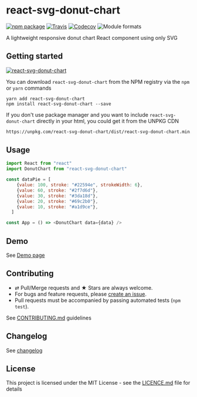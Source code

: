 # react-svg-donut-chart

[![npm package][npm-badge]][npm]
[![Travis][build-badge]][build]
[![Codecov][codecov-badge]][codecov]
![Module formats][module-formats]

A lightweight responsive donut chart React component using only SVG

## Getting started

[![react-svg-donut-chart](https://nodei.co/npm/react-svg-donut-chart.png?downloads=true&downloadRank=true&stars=true)](https://nodei.co/npm/react-svg-donut-chart/)

You can download `react-svg-donut-chart` from the NPM registry via the `npm` or `yarn` commands

```shell
yarn add react-svg-donut-chart
npm install react-svg-donut-chart --save
```

If you don't use package manager and you want to include `react-svg-donut-chart` directly in your html, you could get it from the UNPKG CDN

```html
https://unpkg.com/react-svg-donut-chart/dist/react-svg-donut-chart.min.js.
```

## Usage

```javascript
import React from "react"
import DonutChart from "react-svg-donut-chart"

const dataPie = [
    {value: 100, stroke: "#22594e", strokeWidth: 6},
    {value: 60, stroke: "#2f7d6d"},
    {value: 30, stroke: "#3da18d"},
    {value: 20, stroke: "#69c2b0"},
    {value: 10, stroke: "#a1d9ce"},
  ]

const App = () => <DonutChart data={data} />
```

## Demo

See [Demo page][github-page]

## Contributing

* ⇄ Pull/Merge requests and ★ Stars are always welcome.
* For bugs and feature requests, please [create an issue][github-issue].
* Pull requests must be accompanied by passing automated tests (`npm test`).

See [CONTRIBUTING.md](./CONTRIBUTING.md) guidelines

## Changelog

See [changelog](./CHANGELOG.md)

## License

This project is licensed under the MIT License - see the [LICENCE.md](./LICENCE.md) file for details

[npm-badge]: https://img.shields.io/npm/v/react-svg-donut-chart.svg?style=flat-square
[npm]: https://www.npmjs.org/package/react-svg-donut-chart

[build-badge]: https://img.shields.io/travis/xuopled/react-svg-donut-chart/master.svg?style=flat-square
[build]: https://travis-ci.org/xuopled/react-svg-donut-chart

[codecov-badge]: https://img.shields.io/codecov/c/github/xuopled/react-svg-donut-chart.svg?style=flat-square
[codecov]: https://codecov.io/gh/xuopled/react-svg-donut-chart

[module-formats]: https://img.shields.io/badge/module%20formats-umd%2C%20cjs%2C%20esm-green.svg?style=flat-square

[github-page]: https://xuopled.github.io/react-svg-donut-chart
[github-issue]: https://github.com/xuopled/react-svg-donut-chart/issues/new
